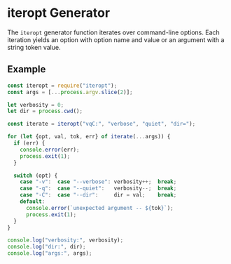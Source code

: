 iteropt Generator
=================
The `iteropt` generator function iterates over command-line options.  Each
iteration yields an option with option name and value or an argument with a
string token value.

Example
-------

```js
const iteropt = require("iteropt");
const args = [...process.argv.slice(2)];

let verbosity = 0;
let dir = process.cwd();

const iterate = iteropt("vqC:", "verbose", "quiet", "dir=");

for (let {opt, val, tok, err} of iterate(...args)) {
  if (err) {
    console.error(err);
    process.exit(1);
  }

  switch (opt) {
    case "-v":  case "--verbose": verbosity++;  break;
    case "-q":  case "--quiet":   verbosity--;  break;
    case "-C":  case "--dir":     dir = val;    break;
    default:
      console.error(`unexpected argument -- ${tok}`);
      process.exit(1);
  }
}

console.log("verbosity:", verbosity);
console.log("dir:", dir);
console.log("args:", args);
```
